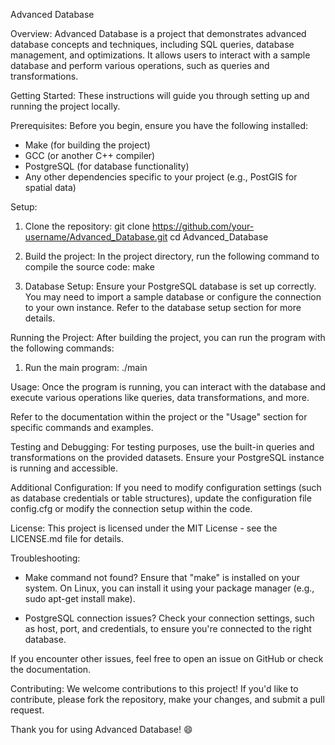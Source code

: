 Advanced Database

Overview:
Advanced Database is a project that demonstrates advanced database concepts and techniques, including SQL queries, database management, and optimizations. It allows users to interact with a sample database and perform various operations, such as queries and transformations.

Getting Started:
These instructions will guide you through setting up and running the project locally.

Prerequisites:
Before you begin, ensure you have the following installed:
- Make (for building the project)
- GCC (or another C++ compiler)
- PostgreSQL (for database functionality)
- Any other dependencies specific to your project (e.g., PostGIS for spatial data)

Setup:
1. Clone the repository:
   git clone https://github.com/your-username/Advanced_Database.git
   cd Advanced_Database

2. Build the project:
   In the project directory, run the following command to compile the source code:
   make

3. Database Setup:
   Ensure your PostgreSQL database is set up correctly. You may need to import a sample database or configure the connection to your own instance. Refer to the database setup section for more details.

Running the Project:
After building the project, you can run the program with the following commands:

1. Run the main program:
   ./main

Usage:
Once the program is running, you can interact with the database and execute various operations like queries, data transformations, and more.

Refer to the documentation within the project or the "Usage" section for specific commands and examples.

Testing and Debugging:
For testing purposes, use the built-in queries and transformations on the provided datasets. Ensure your PostgreSQL instance is running and accessible.

Additional Configuration:
If you need to modify configuration settings (such as database credentials or table structures), update the configuration file config.cfg or modify the connection setup within the code.

License:
This project is licensed under the MIT License - see the LICENSE.md file for details.

Troubleshooting:
- Make command not found?
  Ensure that "make" is installed on your system. On Linux, you can install it using your package manager (e.g., sudo apt-get install make).
  
- PostgreSQL connection issues?
  Check your connection settings, such as host, port, and credentials, to ensure you're connected to the right database.

If you encounter other issues, feel free to open an issue on GitHub or check the documentation.

Contributing:
We welcome contributions to this project! If you'd like to contribute, please fork the repository, make your changes, and submit a pull request.

Thank you for using Advanced Database! 😄

